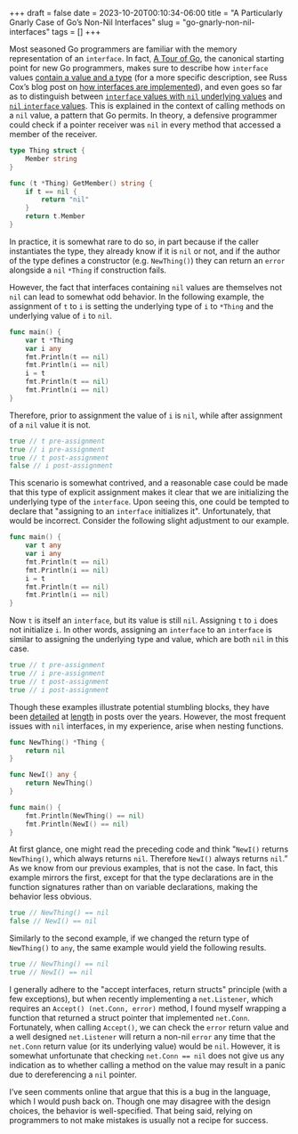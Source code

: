 +++ 
draft = false
date = 2023-10-20T00:10:34-06:00
title = "A Particularly Gnarly Case of Go’s Non-Nil Interfaces"
slug = "go-gnarly-non-nil-interfaces"
tags = []
+++


Most seasoned Go programmers are familiar with the memory representation of an
`interface`. In fact, [A Tour of Go](https://go.dev/tour), the canonical
starting point for new Go programmers, makes sure to describe how `interface`
values [contain a value and a type](https://go.dev/tour/methods/11) (for a more
specific description, see Russ Cox’s blog post on [how interfaces are
implemented](https://research.swtch.com/interfaces)), and even goes so far as to
distinguish between [`interface` values with `nil` underlying
values](https://go.dev/tour/methods/12) and [`nil` `interface`
values](https://go.dev/tour/methods/13). This is explained in the context of
calling methods on a `nil` value, a pattern that Go permits. In theory, a
defensive programmer could check if a pointer receiver was `nil` in every method
that accessed a member of the receiver.

```go
type Thing struct {
	Member string
}

func (t *Thing) GetMember() string {
	if t == nil {
		return "nil"
	}
	return t.Member
}
```

In practice, it is somewhat rare to do so, in part because if the caller
instantiates the type, they already know if it is `nil` or not, and if the
author of the type defines a constructor (e.g. `NewThing()`) they can return an
`error` alongside a `nil` `*Thing` if construction fails.

However, the fact that interfaces containing `nil` values are themselves not
`nil` can lead to somewhat odd behavior. In the following example, the
assignment of `t` to `i` is setting the underlying type of `i` to `*Thing` and
the underlying value of `i` to `nil`.

```go
func main() {
	var t *Thing
	var i any
	fmt.Println(t == nil)
	fmt.Println(i == nil)
	i = t
	fmt.Println(t == nil)
	fmt.Println(i == nil)
}
```

Therefore, prior to assignment the value of `i` is `nil`, while after assignment
of a `nil` value it is not.

```go
true // t pre-assignment
true // i pre-assignment
true // t post-assignment
false // i post-assignment
```

This scenario is somewhat contrived, and a reasonable case could be made that
this type of explicit assignment makes it clear that we are initializing the
underlying type of the `interface`. Upon seeing this, one could be tempted to
declare that "assigning to an `interface` initializes it". Unfortunately, that
would be incorrect. Consider the following slight adjustment to our example.

```go
func main() {
	var t any
	var i any
	fmt.Println(t == nil)
	fmt.Println(i == nil)
	i = t
	fmt.Println(t == nil)
	fmt.Println(i == nil)
}
```

Now `t` is itself an `interface`, but its value is still `nil`. Assigning `t` to
`i` does not initialize `i`. In other words, assigning an `interface` to an
`interface` is similar to assigning the underlying type and value, which are
both `nil` in this case.

```go
true // t pre-assignment
true // i pre-assignment
true // t post-assignment
true // i post-assignment
```

Though these examples illustrate potential stumbling blocks, they have been
[detailed](https://jeremymikkola.com/posts/2017_03_29_know_your_nil.html) at
[length](https://blog.urth.org/2021/03/27/down-the-golang-nil-rabbit-hole/) in
posts over the years. However, the most frequent issues with `nil` interfaces,
in my experience, arise when nesting functions.

```go
func NewThing() *Thing {
	return nil
}

func NewI() any {
	return NewThing()
}

func main() {
	fmt.Println(NewThing() == nil)
	fmt.Println(NewI() == nil)
}
```

At first glance, one might read the preceding code and think "`NewI()` returns
`NewThing()`, which always returns `nil`. Therefore `NewI()` always returns
`nil`.” As we know from our previous examples, that is not the case. In fact,
this example mirrors the first, except for that the type declarations are in the
function signatures rather than on variable declarations, making the behavior
less obvious.

```go
true // NewThing() == nil
false // NewI() == nil
```

Similarly to the second example, if we changed the return type of `NewThing()`
to `any`, the same example would yield the following results.

```go
true // NewThing() == nil
true // NewI() == nil
```

I generally adhere to the "accept interfaces, return structs" principle (with a
few exceptions), but when recently implementing a `net.Listener`, which requires
an `Accept() (net.Conn, error)` method, I found myself wrapping a function that
returned a struct pointer that implemented `net.Conn`. Fortunately, when calling
`Accept()`, we can check the `error` return value and a well designed
`net.Listener` will return a non-nil `error` any time that the `net.Conn` return
value (or its underlying value) would be `nil`. However, it is somewhat
unfortunate that checking `net.Conn == nil` does not give us any indication as
to whether calling a method on the value may result in a panic due to
dereferencing a `nil` pointer.

I’ve seen comments online that argue that this is a bug in the language, which I
would push back on. Though one may disagree with the design choices, the
behavior is well-specified. That being said, relying on programmers to not make
mistakes is usually not a recipe for success.
